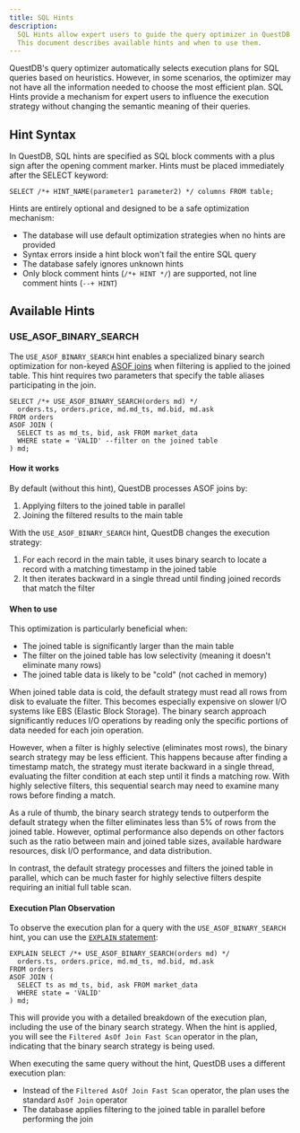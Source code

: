 ```yaml
---
title: SQL Hints
description:
  SQL Hints allow expert users to guide the query optimizer in QuestDB when default optimization strategies are not optimal.
  This document describes available hints and when to use them.
---
```


QuestDB's query optimizer automatically selects execution plans for SQL queries based on heuristics. However, in some
scenarios, the optimizer may not have all the information needed to choose the most efficient plan. SQL Hints provide
a mechanism for expert users to influence the execution strategy without changing the semantic meaning of their queries.

## Hint Syntax

In QuestDB, SQL hints are specified as SQL block comments with a plus sign after the opening comment marker. Hints must
be placed immediately after the SELECT keyword:

```questdb-sql title="SQL hint syntax"
SELECT /*+ HINT_NAME(parameter1 parameter2) */ columns FROM table;
```

Hints are entirely optional and designed to be a safe optimization mechanism:

- The database will use default optimization strategies when no hints are provided
- Syntax errors inside a hint block won't fail the entire SQL query
- The database safely ignores unknown hints
- Only block comment hints (`/*+ HINT */`) are supported, not line comment hints (`--+ HINT`)

## Available Hints

### USE_ASOF_BINARY_SEARCH

The `USE_ASOF_BINARY_SEARCH` hint enables a specialized binary search optimization for
non-keyed [ASOF joins](/reference/sql/asof-join/) when filtering is applied to the joined table. This hint requires two
parameters that specify the table aliases participating in the join.

```questdb-sql title="Optimizing ASOF join with binary search"
SELECT /*+ USE_ASOF_BINARY_SEARCH(orders md) */ 
  orders.ts, orders.price, md.md_ts, md.bid, md.ask
FROM orders
ASOF JOIN (
  SELECT ts as md_ts, bid, ask FROM market_data
  WHERE state = 'VALID' --filter on the joined table
) md;
```

#### How it works

By default (without this hint), QuestDB processes ASOF joins by:

1. Applying filters to the joined table in parallel
2. Joining the filtered results to the main table

With the `USE_ASOF_BINARY_SEARCH` hint, QuestDB changes the execution strategy:

1. For each record in the main table, it uses binary search to locate a record with a matching timestamp in the joined
   table
2. It then iterates backward in a single thread until finding joined records that match the filter

<Screenshot
alt="Diagram showing execution of the USE_ASOF_BINARY_SEARCH hint"
height={447}
src="images/docs/concepts/asof-join-binary-search-strategy.svg"
width={745}
/>

#### When to use

This optimization is particularly beneficial when:

- The joined table is significantly larger than the main table
- The filter on the joined table has low selectivity (meaning it doesn't eliminate many rows)
- The joined table data is likely to be "cold" (not cached in memory)

When joined table data is cold, the default strategy must read all rows from disk to evaluate the filter. This becomes
especially expensive on slower I/O systems like EBS (Elastic Block Storage). The binary search approach significantly
reduces I/O operations by reading only the specific portions of data needed for each join operation.

However, when a filter is highly selective (eliminates most rows), the binary search strategy may be less efficient.
This happens because after finding a timestamp match, the strategy must iterate backward in a single thread, evaluating
the filter condition at each step until it finds a matching row. With highly selective filters, this sequential search
may need to examine many rows before finding a match.

As a rule of thumb, the binary search strategy tends to outperform the default strategy when the filter eliminates less
than 5% of rows from the joined table. However, optimal performance also depends on other factors such as the ratio
between main and joined table sizes, available hardware resources, disk I/O performance, and data distribution.

In contrast, the default strategy processes and filters the joined table in parallel, which can be much faster for
highly selective filters despite requiring an initial full table scan.

#### Execution Plan Observation
To observe the execution plan for a query with the `USE_ASOF_BINARY_SEARCH` hint, you can use the 
[`EXPLAIN` statement](/reference/sql/explain/):

```questdb-sql title="Observing execution plan with USE_ASOF_BINARY_SEARCH"
EXPLAIN SELECT /*+ USE_ASOF_BINARY_SEARCH(orders md) */ 
  orders.ts, orders.price, md.md_ts, md.bid, md.ask
FROM orders
ASOF JOIN (
  SELECT ts as md_ts, bid, ask FROM market_data
  WHERE state = 'VALID'
) md;
```
This will provide you with a detailed breakdown of the execution plan, including the use of the binary search strategy.
When the hint is applied, you will see the `Filtered AsOf Join Fast Scan` operator in the plan,
indicating that the binary search strategy is being used.

<Screenshot
alt="Screen capture of the EXPLAIN output for USE_ASOF_BINARY_SEARCH"
src="images/docs/concepts/filtered-asof-plan-example.png"
/>

When executing the same query without the hint, QuestDB uses a different execution plan:

- Instead of the `Filtered AsOf Join Fast Scan` operator, the plan uses the standard `AsOf Join` operator
- The database applies filtering to the joined table in parallel before performing the join

<Screenshot
alt="Screen capture of the EXPLAIN output for default ASOF join"
src="images/docs/concepts/default-asof-plan-example.png"
/>
